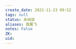 ```yaml
---
create_date: 2022-11-23 09:52
tags: null
status: 未阅读 
aliases: 南雁飞
notes: False
ZK: 
uid: 
---
```



